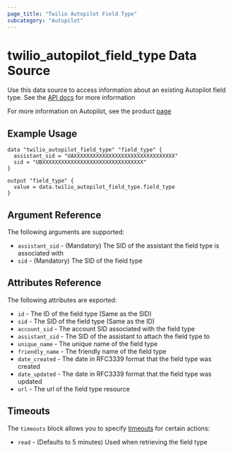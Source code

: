 ```yaml
---
page_title: "Twilio Autopilot Field Type"
subcategory: "Autopilot"
---
```


# twilio_autopilot_field_type Data Source

Use this data source to access information about an existing Autopilot field type. See the [API docs](https://www.twilio.com/docs/autopilot/api/field-type) for more information

For more information on Autopilot, see the product [page](https://www.twilio.com/autopilot)

## Example Usage

```hcl
data "twilio_autopilot_field_type" "field_type" {
  assistant_sid = "UAXXXXXXXXXXXXXXXXXXXXXXXXXXXXXXXX"
  sid = "UBXXXXXXXXXXXXXXXXXXXXXXXXXXXXXXXX"
}

output "field_type" {
  value = data.twilio_autopilot_field_type.field_type
}
```

## Argument Reference

The following arguments are supported:

- `assistant_sid` - (Mandatory) The SID of the assistant the field type is associated with
- `sid` - (Mandatory) The SID of the field type

## Attributes Reference

The following attributes are exported:

- `id` - The ID of the field type (Same as the SID)
- `sid` - The SID of the field type (Same as the ID)
- `account_sid` - The account SID associated with the field type
- `assistant_sid` - The SID of the assistant to attach the field type to
- `unique_name` - The unique name of the field type
- `friendly_name` - The friendly name of the field type
- `date_created` - The date in RFC3339 format that the field type was created
- `date_updated` - The date in RFC3339 format that the field type was updated
- `url` - The url of the field type resource

## Timeouts

The `timeouts` block allows you to specify [timeouts](https://www.terraform.io/docs/configuration/resources.html#timeouts) for certain actions:

- `read` - (Defaults to 5 minutes) Used when retrieving the field type
